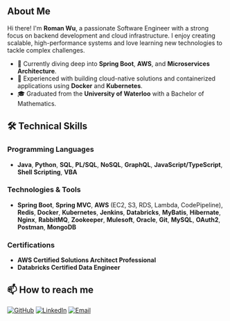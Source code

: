 ## About Me

Hi there! I'm **Roman Wu**, a passionate Software Engineer with a strong focus on backend development and cloud infrastructure. I enjoy creating scalable, high-performance systems and love learning new technologies to tackle complex challenges.

- 🌱 Currently diving deep into **Spring Boot**, **AWS**, and **Microservices Architecture**.
- 🚀 Experienced with building cloud-native solutions and containerized applications using **Docker** and **Kubernetes**.
- 🎓 Graduated from the **University of Waterloo** with a Bachelor of Mathematics.

## 🛠️ Technical Skills

### Programming Languages
- **Java**, **Python**, **SQL**, **PL/SQL**, **NoSQL**, **GraphQL**, **JavaScript/TypeScript**, **Shell Scripting**, **VBA**

### Technologies & Tools
- **Spring Boot**, **Spring MVC**, **AWS** (EC2, S3, RDS, Lambda, CodePipeline), **Redis**, **Docker**, **Kubernetes**, **Jenkins**, **Databricks**, **MyBatis**, **Hibernate**, **Nginx**, **RabbitMQ**, **Zookeeper**, **Mulesoft**, **Oracle**, **Git**, **MySQL**, **OAuth2**, **Postman**, **MongoDB**

### Certifications
- **AWS Certified Solutions Architect Professional**
- **Databricks Certified Data Engineer**

## 📫 How to reach me

[![GitHub](https://img.shields.io/badge/-GitHub-333?style=for-the-badge&logo=github&logoColor=white)](https://github.com/romanywu)
[![LinkedIn](https://img.shields.io/badge/-LinkedIn-blue?style=for-the-badge&logo=linkedin&logoColor=white)](https://linkedin.com/in/romanywu)
[![Email](https://img.shields.io/badge/-Email-c14438?style=for-the-badge&logo=gmail&logoColor=white)](mailto:roman.y.wu@gmail.com)

